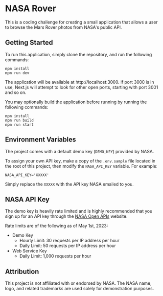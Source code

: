 NASA Rover
===========
This is a coding challenge for creating a small application that allows a user to browse the Mars Rover photos from NASA's public API.

## Getting Started
To run this application, simply clone the repository, and run the following commands:
```shell
npm install
npm run dev
```

The application will be available at http://localhost:3000. If port 3000 is in use, Next.js will attempt to look for other open ports, starting with port 3001 and so on.

You may optionally build the application before running by running the following commands:
```shell
npm install
npm run build
npm run start
```

## Environment Variables
The project comes with a default demo key (`DEMO_KEY`) provided by NASA.

To assign your own API key, make a copy of the `.env.sample` file located in the root of this project, then modify the `NASA_API_KEY` variable. For example:

```dotenv
NASA_API_KEY='XXXXX'
```

Simply replace the `XXXXX` with the API key NASA emailed to you.

## NASA API Key
The demo key is heavily rate limited and is highly recommended that you sign up for an API key through the [NASA Open APIs](https://api.nasa.gov) website.

Rate limits are of the following as of May 1st, 2023:
- Demo Key
  - Hourly Limit: 30 requests per IP address per hour
  - Daily Limit: 50 requests per IP address per hour
- Web Service Key
  - Daily Limit: 1,000 requests per hour

## Attribution
This project is not affiliated with or endorsed by NASA. The NASA name, logo, and related trademarks are used solely for demonstration purposes.
